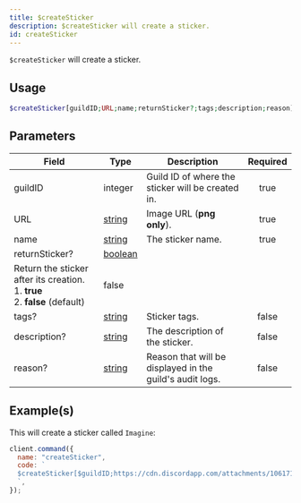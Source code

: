 ```yaml
---
title: $createSticker
description: $createSticker will create a sticker.
id: createSticker
---
```


`$createSticker` will create a sticker.

## Usage

```php
$createSticker[guildID;URL;name;returnSticker?;tags;description;reason]
```

## Parameters

| Field                                        | Type                                                                                                | Description                                              | Required |
| -------------------------------------------- | --------------------------------------------------------------------------------------------------- | -------------------------------------------------------- | :------: |
| guildID                                      | integer                                                                                             | Guild ID of where the sticker will be created in.        |   true   |
| URL                                          | [string](https://developer.mozilla.org/en-US/docs/Web/JavaScript/Reference/Global_Objects/String)   | Image URL (**png only**).                                |   true   |
| name                                         | [string](https://developer.mozilla.org/en-US/docs/Web/JavaScript/Reference/Global_Objects/String)   | The sticker name.                                        |   true   |
| returnSticker?                               | [boolean](https://developer.mozilla.org/en-US/docs/Web/JavaScript/Reference/Global_Objects/Boolean) |
 Return the sticker after its creation. <br /> 1. **true** <br /> 2. **false** (default)             | false                                                    |
| tags?                                        | [string](https://developer.mozilla.org/en-US/docs/Web/JavaScript/Reference/Global_Objects/String)   | Sticker tags.                                            |  false   |
| description?                                 | [string](https://developer.mozilla.org/en-US/docs/Web/JavaScript/Reference/Global_Objects/String)   | The description of the sticker.                          |  false   |
| reason?                                      | [string](https://developer.mozilla.org/en-US/docs/Web/JavaScript/Reference/Global_Objects/String)   | Reason that will be displayed in the guild's audit logs. |  false   |

## Example(s)

This will create a sticker called `Imagine`:

```javascript
client.command({
  name: "createSticker",
  code: `
  $createSticker[$guildID;https://cdn.discordapp.com/attachments/1061712111052521493/1066397675278323734/692445926480150611.png;Imagine;true;money;Random sticker;Testing.]
  `,
});
```
